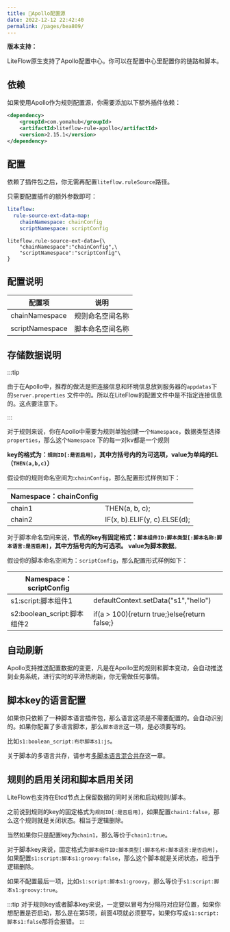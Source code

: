 ```yaml
---
title: 📜Apollo配置源
date: 2022-12-12 22:42:40
permalink: /pages/bea809/
---
```


**版本支持：**<Badge text="v2.9.5+" vertical="middle"/>

LiteFlow原生支持了Apollo配置中心。你可以在配置中心里配置你的链路和脚本。

## 依赖

如果使用Apollo作为规则配置源，你需要添加以下额外插件依赖：

```xml
<dependency>
    <groupId>com.yomahub</groupId>
    <artifactId>liteflow-rule-apollo</artifactId>
    <version>2.15.1</version>
</dependency>
```

## 配置

依赖了插件包之后，你无需再配置`liteflow.ruleSource`路径。

只需要配置插件的额外参数即可：

<code-group>
  <code-block title="Yaml风格配置" active>

```yaml
liteflow:
  rule-source-ext-data-map:
    chainNamespace: chainConfig
    scriptNamespace: scriptConfig
```
  </code-block>
  <code-block title="Properties风格配置">

```properties
liteflow.rule-source-ext-data={\
    "chainNamespace":"chainConfig",\
    "scriptNamespace":"scriptConfig"\
}
```
  </code-block>

</code-group>

## 配置说明

| 配置项          | 说明             |
| --------------- | ---------------- |
| chainNamespace  | 规则命名空间名称 |
| scriptNamespace | 脚本命名空间名称 |

## 存储数据说明

:::tip

由于在Apollo中，推荐的做法是把连接信息和环境信息放到服务器的`appdatas`下的`server.properties` 文件中的。所以在LiteFlow的配置文件中是不指定连接信息的。这点要注意下。

:::

对于规则来说，你在Apollo中需要为规则单独创建一个`Namespace`，数据类型选择`properties`，那么这个`Namespace` 下的每一对kv都是一个规则

**key的格式为：`规则ID[:是否启用]`，其中方括号内的为可选项，value为单纯的EL（`THEN(a,b,c)`）**

假设你的规则命名空间为:`chainConfig`，那么配置形式样例如下：

| Namespace：chainConfig |                              |
| ---------------------- | ---------------------------- |
| chain1                 | THEN(a, b, c);               |
| chain2                 | IF(x, b).ELIF(y, c).ELSE(d); |



对于脚本命名空间来说，**节点的key有固定格式：`脚本组件ID:脚本类型[:脚本名称:脚本语言:是否启用]`，其中方括号内的为可选项。 value为脚本数据**。

假设你的脚本命名空间为：`scriptConfig`，那么配置形式样例如下：

| Namespace：scriptConfig  |                                              |
|-------------------------| -------------------------------------------- |
| s1:script:脚本组件1         | defaultContext.setData("s1","hello")         |
| s2:boolean_script:脚本组件2 | if(a > 100){return true;}else{return false;} |

## 自动刷新

Apollo支持推送配置数据的变更，凡是在Apollo里的规则和脚本变动，会自动推送到业务系统，进行实时的平滑热刷新，你无需做任何事情。

## 脚本key的语言配置

如果你只依赖了一种脚本语言插件包，那么语言这项是不需要配置的。会自动识别的。如果你配置了多语言脚本，那么`脚本语言`这一项，是必须要写的。

比如`s1:boolean_script:布尔脚本s1:js`。

关于脚本的多语言共存，请参考[多脚本语言混合共存](/pages/acba2c/)这一章。


## 规则的启用关闭和脚本启用关闭<Badge text="v2.12.0+"/>

LiteFlow也支持在Etcd节点上保留数据的同时关闭和启动规则/脚本。

之前说到规则的key的固定格式为`规则ID[:是否启用]`，如果配置`chain1:false`，那么这个规则就是关闭状态。相当于逻辑删除。

当然如果你只是配置key为`chain1`，那么等价于`chain1:true`。

对于脚本key来说，固定格式为`脚本组件ID:脚本类型[:脚本名称:脚本语言:是否启用]`，如果配置`s1:script:脚本s1:groovy:false`，那么这个脚本就是关闭状态，相当于逻辑删除。

如果不配置最后一项，比如`s1:script:脚本s1:groovy`，那么等价于`s1:script:脚本s1:groovy:true`。

:::tip
对于规则key或者脚本key来说，一定要以冒号为分隔符对应好位置，如果你想配置是否启动，那么是在第5项，前面4项就必须要写，如果你写成`s1:script:脚本s1:false`那将会报错。
:::

